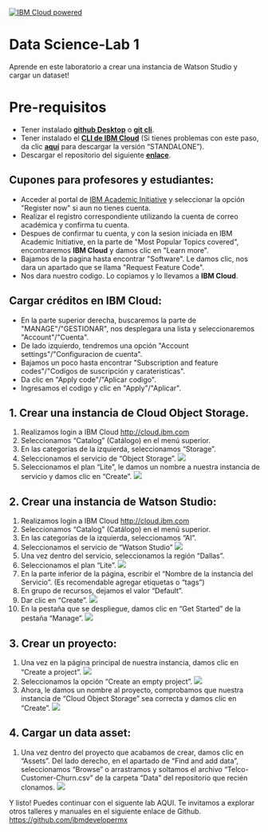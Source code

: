 [![IBM Cloud powered][img-ibmcloud-powered]][url-ibmcloud]
# Data Science-Lab 1
Aprende en este laboratorio a crear una instancia de Watson Studio y cargar un dataset!
# Pre-requisitos
* Tener instalado [**github Desktop**](https://desktop.github.com) o [**git cli**](https://git-scm.com/book/en/v2/Getting-Started-Installing-Git).
* Tener instalado el [**CLI de IBM Cloud**](https://cloud.ibm.com/docs/cli?topic=cloud-cli-getting-started) (Si tienes problemas con este paso, da clic [**aquí**](https://cloud.ibm.com/docs/cli?topic=cloud-cli-install-ibmcloud-cli) para descargar la versión “STANDALONE”).
* Descargar el repositorio del siguiente [**enlace**](https://github.com/ibmdevelopermx/CHURN-app-Jupyter-Notebook-y-WS).


## Cupones para profesores y estudiantes:

* Acceder al portal de [IBM Academic Initiative][url-academic] y seleccionar la opción "Register now" si aun no tienes cuenta.
* Realizar el registro correspondiente utilizando la cuenta de correo académica y confirma tu cuenta.
* Despues de confirmar tu cuenta, y con la sesion iniciada en IBM Academic Initiative, en la parte de "Most Popular Topics covered", encontraremos **IBM Cloud** y damos clic en "Learn more".
* Bajamos de la pagina hasta encontrar "Software". Le damos clic, nos dara un apartado que se llama "Request Feature Code".
* Nos dara nuestro codigo. Lo copiamos y lo llevamos a **IBM Cloud**.

## Cargar créditos en IBM Cloud:

* En la parte superior derecha, buscaremos la parte de "MANAGE"/"GESTIONAR", nos desplegara una lista y seleccionaremos "Account"/"Cuenta".
* De lado izquierdo, tendremos una opción "Account settings"/"Configuracion de cuenta".
* Bajamos un poco hasta encontrar "Subscription and feature codes"/"Codigos de suscripción y carateristicas".
* Da clic en "Apply code"/"Aplicar codigo".
* Ingresamos el codigo y clic en "Apply"/"Aplicar".

## 1. Crear una instancia de Cloud Object Storage.
1.	Realizamos login a IBM Cloud
http://cloud.ibm.com
2.	Seleccionamos “Catalog” (Catálogo) en el menú superior.
3.	En las categorías de la izquierda, seleccionamos “Storage”.
4.	Seleccionamos el servicio de “Object Storage”.
![](img/1.png)
5.	Seleccionamos el plan “Lite”, le damos un nombre a nuestra instancia de servicio y damos clic en “Create”.
![](img/2.png)
## 2. Crear una instancia de Watson Studio:
1.	Realizamos login a IBM Cloud
http://cloud.ibm.com
2.	Seleccionamos “Catalog” (Catálogo) en el menú superior.
3.	En las categorías de la izquierda, seleccionamos “AI”.
4.	Seleccionamos el servicio de “Watson Studio”
![](img/3.png)
5.	Una vez dentro del servicio, seleccionamos la región “Dallas”.
6.	Seleccionamos el plan “Lite”.
![](img/4.png)
7.	En la parte inferior de la página, escribir el “Nombre de la instancia del Servicio”. (Es recomendable agregar etiquetas o “tags”)
8.	En grupo de recursos, dejamos el valor “Default”. 
9.	Dar clic en “Create”.
![](img/5.png)
10.	En la pestaña que se despliegue, damos clic en “Get Started” de la pestaña “Manage”.
![](img/6.png)
## 3. Crear un proyecto:
1.	Una vez en la página principal de nuestra instancia, damos clic en “Create a project”.
![](img/7.png)
2.	Seleccionamos la opción “Create an empty project”.
![](img/8.png)
3.	Ahora, le damos un nombre al proyecto, comprobamos que nuestra instancia de “Cloud Object Storage” sea correcta y damos clic en “Create”.
![](img/9.png)
## 4. Cargar un data asset:
1.	Una vez dentro del proyecto que acabamos de crear, damos clic en “Assets”. Del lado derecho, en el apartado de “Find and add data”, seleccionamos “Browse” o arrastramos y soltamos el archivo “Telco-Customer-Churn.csv” de la carpeta “Data” del repositorio que recién clonamos.
![](img/10.png)

[url-academic]: https://my15.digitalexperience.ibm.com/b73a5759-c6a6-4033-ab6b-d9d4f9a6d65b/dxsites/151914d1-03d2-48fe-97d9-d21166848e65/home/
[img-ibmcloud-powered]: https://img.shields.io/badge/IBM%20Cloud-Powered-blue.svg
[url-ibmcloud]: https://www.ibm.com/cloud/

Y listo! Puedes continuar con el siguente lab AQUI.
Te invitamos a explorar otros talleres y manuales en el siguiente enlace de Github.
https://github.com/ibmdevelopermx
